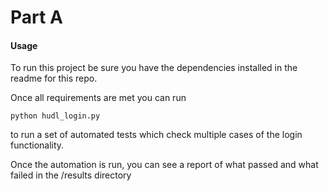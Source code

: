 # Part A
#### Usage

To run this project be sure you have the dependencies installed in the readme for this repo.

Once all requirements are met you can run

`python hudl_login.py`

to run a set of automated tests which check multiple cases of the login functionality.

Once the automation is run, you can see a report of what passed and what failed in the /results directory
